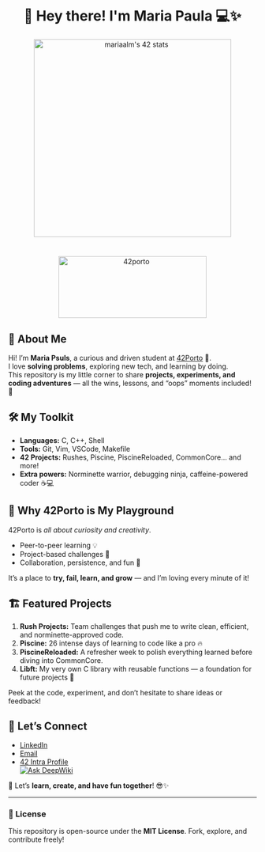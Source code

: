 <h1 align="center">💖 Hey there! I'm Maria Paula 💻✨</h1>

<p align="center">
  <img height="400" src="https://badge.mediaplus.ma/landscapes/mariaalm?1337Badge=off&UM6P=off" alt="mariaalm's 42 stats" />
</p>

<h1 align="center"></h1>

<p align="center">
  <img src="https://i.ibb.co/ngtQWQ3/logo42-dark.jpg" alt="42porto"  width="300" height="125">
</p>

## 🌸 About Me
Hi! I’m **Maria Psuls**, a curious and driven student at [42Porto](https://www.42porto.com/) 🌟.  
I love **solving problems**, exploring new tech, and learning by doing.  
This repository is my little corner to share **projects, experiments, and coding adventures** — all the wins, lessons, and “oops” moments included! 💖  

## 🛠️ My Toolkit
- **Languages:** C, C++, Shell  
- **Tools:** Git, Vim, VSCode, Makefile  
- **42 Projects:** Rushes, Piscine, PiscineReloaded, CommonCore… and more!  
- **Extra powers:** Norminette warrior, debugging ninja, caffeine-powered coder ☕💻  

## 🌟 Why 42Porto is My Playground
42Porto is *all about curiosity and creativity*.  
- Peer-to-peer learning 💡  
- Project-based challenges 🚀  
- Collaboration, persistence, and fun 💖  

It’s a place to **try, fail, learn, and grow** — and I’m loving every minute of it!  

## 🏗️ Featured Projects
1. **Rush Projects:** Team challenges that push me to write clean, efficient, and norminette-approved code.  
2. **Piscine:** 26 intense days of learning to code like a pro 🔥  
3. **PiscineReloaded:** A refresher week to polish everything learned before diving into CommonCore.  
4. **Libft:** My very own C library with reusable functions — a foundation for future projects 💖  

Peek at the code, experiment, and don’t hesitate to share ideas or feedback!  

## 📱 Let’s Connect
- [LinkedIn](https://www.linkedin.com/in/yourprofile)  
- [Email](mailto:empty)  
- [42 Intra Profile](https://profile.intra.42.fr/users/mariaalm)  
<a href="https://deepwiki.com/tdanielsousa/42School"><img src="https://deepwiki.com/badge.svg" alt="Ask DeepWiki"></a>  

💖 Let’s **learn, create, and have fun together**! 😎✨  

---

### 📝 License
This repository is open-source under the **MIT License**. Fork, explore, and contribute freely!

